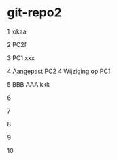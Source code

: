 # git-repo2

1 lokaal

2 PC2f

3 PC1 xxx

4 Aangepast PC2
4 Wijziging op PC1

5 BBB AAA kkk

6

7

8

9

10
